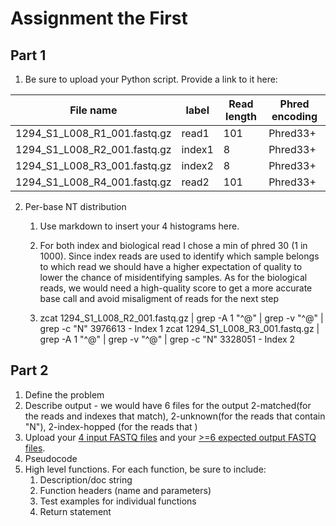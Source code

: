 # Assignment the First

## Part 1
1. Be sure to upload your Python script. Provide a link to it here:

| File name | label | Read length | Phred encoding |
|---|---|---|---|
| 1294_S1_L008_R1_001.fastq.gz | read1 | 101 | Phred33+ |
| 1294_S1_L008_R2_001.fastq.gz | index1 | 8 | Phred33+ |
| 1294_S1_L008_R3_001.fastq.gz | index2 | 8 | Phred33+ |
| 1294_S1_L008_R4_001.fastq.gz | read2 | 101 | Phred33+ |

2. Per-base NT distribution
    1. Use markdown to insert your 4 histograms here.
    2. For both index and biological read I chose a min of phred 30 (1 in 1000). Since index reads are used to         identify which sample belongs to which read we should have a higher expectation of quality to lower the chance     of misidentifying samples.
    As for the biological reads, we would need a high-quality score to get a more accurate base call and avoid         misaligment of reads for the next step
       
    4.  zcat 1294_S1_L008_R2_001.fastq.gz | grep -A 1 "^@" | grep -v "^@" | grep -c "N"
        3976613 - Index 1
        zcat 1294_S1_L008_R3_001.fastq.gz | grep -A 1 "^@" | grep -v "^@" | grep -c "N"
        3328051 - Index 2
## Part 2
1. Define the problem
2. Describe output - we would have 6 files for the output 2-matched(for the reads and indexes that match), 2-unknown(for the reads that contain "N"), 2-index-hopped (for the reads that )
3. Upload your [4 input FASTQ files](../TEST-input_FASTQ) and your [>=6 expected output FASTQ files](../TEST-output_FASTQ).
4. Pseudocode
5. High level functions. For each function, be sure to include:
    1. Description/doc string
    2. Function headers (name and parameters)
    3. Test examples for individual functions
    4. Return statement
